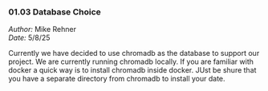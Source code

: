 ### 01.03 Database Choice ###

*Author:* Mike Rehner \
*Date:* 5/8/25

Currently we have decided to use chromadb as the database to support our 
project. We are currently running chromadb locally. If you are familiar with 
docker a quick way is to install chromadb inside docker. JUst be shure that 
you have a separate directory from chromadb to install your date.